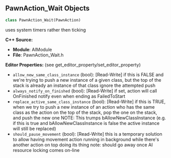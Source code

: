 ## PawnAction_Wait Objects

```python
class PawnAction_Wait(PawnAction)
```

uses system timers rather then ticking

**C++ Source:**

- **Module**: AIModule
- **File**: PawnAction_Wait.h

**Editor Properties:** (see get_editor_property/set_editor_property)

- ``allow_new_same_class_instance`` (bool):  [Read-Write] if this is FALSE and we're trying to push a new instance of a given class,
      but the top of the stack is already an instance of that class ignore the attempted push
- ``always_notify_on_finished`` (bool):  [Read-Write] if set, action will call OnFinished notify even when ending as FailedToStart
- ``replace_active_same_class_instance`` (bool):  [Read-Write] if this is TRUE, when we try to push a new instance of an action who has the
      same class as the action on the top of the stack, pop the one on the stack, and push the new one
      NOTE: This trumps bAllowNewClassInstance (e.g. if this is true and bAllowNewClassInstance
      is false the active instance will still be replaced)
- ``should_pause_movement`` (bool):  [Read-Write] this is a temporary solution to allow having movement action running in background while there's
      another action on top doing its thing
  note: should go away once AI resource locking comes on-line

<a id="unreal.Controller"></a>